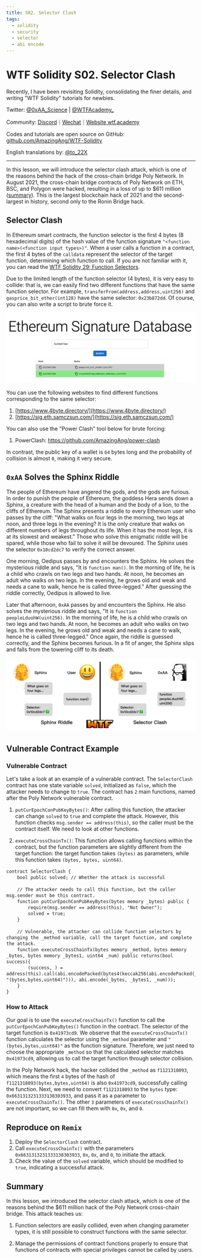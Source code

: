 ```yaml
---
title: S02. Selector Clash
tags:
  - solidity
  - security
  - selector
  - abi encode
---
```


# WTF Solidity S02. Selector Clash

Recently, I have been revisiting Solidity, consolidating the finer details, and writing "WTF Solidity" tutorials for newbies.

Twitter: [@0xAA_Science](https://twitter.com/0xAA_Science) | [@WTFAcademy\_](https://twitter.com/WTFAcademy_)

Community: [Discord](https://discord.gg/5akcruXrsk)｜[Wechat](https://docs.google.com/forms/d/e/1FAIpQLSe4KGT8Sh6sJ7hedQRuIYirOoZK_85miz3dw7vA1-YjodgJ-A/viewform?usp=sf_link)｜[Website wtf.academy](https://wtf.academy)

Codes and tutorials are open source on GitHub: [github.com/AmazingAng/WTF-Solidity](https://github.com/AmazingAng/WTF-Solidity)

English translations by: [@to_22X](https://twitter.com/to_22X)

---

In this lesson, we will introduce the selector clash attack, which is one of the reasons behind the hack of the cross-chain bridge Poly Network. In August 2021, the cross-chain bridge contracts of Poly Network on ETH, BSC, and Polygon were hacked, resulting in a loss of up to $611 million ([summary](https://rekt.news/zh/polynetwork-rekt/)). This is the largest blockchain hack of 2021 and the second-largest in history, second only to the Ronin Bridge hack.

## Selector Clash

In Ethereum smart contracts, the function selector is the first 4 bytes (8 hexadecimal digits) of the hash value of the function signature `"<function name>(<function input types>)"`. When a user calls a function in a contract, the first 4 bytes of the `calldata` represent the selector of the target function, determining which function to call. If you are not familiar with it, you can read the [WTF Solidity 29: Function Selectors](https://github.com/AmazingAng/WTF-Solidity/blob/main/Languages/en/29_Selector_en/readme.md).

Due to the limited length of the function selector (4 bytes), it is very easy to collide: that is, we can easily find two different functions that have the same function selector. For example, `transferFrom(address,address,uint256)` and `gasprice_bit_ether(int128)` have the same selector: `0x23b872dd`. Of course, you can also write a script to brute force it.

![](./img/S02-1.png)

You can use the following websites to find different functions corresponding to the same selector:

1. [https://www.4byte.directory/](https://www.4byte.directory/)
2. [https://sig.eth.samczsun.com/](https://sig.eth.samczsun.com/)

You can also use the "Power Clash" tool below for brute forcing:

1. PowerClash: https://github.com/AmazingAng/power-clash

In contrast, the public key of a wallet is `64` bytes long and the probability of collision is almost `0`, making it very secure.

## `0xAA` Solves the Sphinx Riddle

The people of Ethereum have angered the gods, and the gods are furious. In order to punish the people of Ethereum, the goddess Hera sends down a Sphinx, a creature with the head of a human and the body of a lion, to the cliffs of Ethereum. The Sphinx presents a riddle to every Ethereum user who passes by the cliff: "What walks on four legs in the morning, two legs at noon, and three legs in the evening? It is the only creature that walks on different numbers of legs throughout its life. When it has the most legs, it is at its slowest and weakest." Those who solve this enigmatic riddle will be spared, while those who fail to solve it will be devoured. The Sphinx uses the selector `0x10cd2dc7` to verify the correct answer.

One morning, Oedipus passes by and encounters the Sphinx. He solves the mysterious riddle and says, "It is `function man()`. In the morning of life, he is a child who crawls on two legs and two hands. At noon, he becomes an adult who walks on two legs. In the evening, he grows old and weak and needs a cane to walk, hence he is called three-legged." After guessing the riddle correctly, Oedipus is allowed to live.

Later that afternoon, `0xAA` passes by and encounters the Sphinx. He also solves the mysterious riddle and says, "It is `function peopleLduohW(uint256)`. In the morning of life, he is a child who crawls on two legs and two hands. At noon, he becomes an adult who walks on two legs. In the evening, he grows old and weak and needs a cane to walk, hence he is called three-legged." Once again, the riddle is guessed correctly, and the Sphinx becomes furious. In a fit of anger, the Sphinx slips and falls from the towering cliff to its death.

![](./img/S02-2.png)

## Vulnerable Contract Example

### Vulnerable Contract

Let's take a look at an example of a vulnerable contract. The `SelectorClash` contract has one state variable `solved`, initialized as `false`, which the attacker needs to change to `true`. The contract has `2` main functions, named after the Poly Network vulnerable contract.

1. `putCurEpochConPubKeyBytes()`: After calling this function, the attacker can change `solved` to `true` and complete the attack. However, this function checks `msg.sender == address(this)`, so the caller must be the contract itself. We need to look at other functions.

2. `executeCrossChainTx()`: This function allows calling functions within the contract, but the function parameters are slightly different from the target function: the target function takes `(bytes)` as parameters, while this function takes `(bytes, bytes, uint64)`.

```solidity
contract SelectorClash {
    bool public solved; // Whether the attack is successful

    // The attacker needs to call this function, but the caller msg.sender must be this contract.
    function putCurEpochConPubKeyBytes(bytes memory _bytes) public {
        require(msg.sender == address(this), "Not Owner");
        solved = true;
    }

    // Vulnerable, the attacker can collide function selectors by changing the _method variable, call the target function, and complete the attack.
    function executeCrossChainTx(bytes memory _method, bytes memory _bytes, bytes memory _bytes1, uint64 _num) public returns(bool success){
        (success, ) = address(this).call(abi.encodePacked(bytes4(keccak256(abi.encodePacked(_method, "(bytes,bytes,uint64)"))), abi.encode(_bytes, _bytes1, _num)));
    }
}
```

### How to Attack

Our goal is to use the `executeCrossChainTx()` function to call the `putCurEpochConPubKeyBytes()` function in the contract. The selector of the target function is `0x41973cd9`. We observe that the `executeCrossChainTx()` function calculates the selector using the `_method` parameter and `"(bytes,bytes,uint64)"` as the function signature. Therefore, we just need to choose the appropriate `_method` so that the calculated selector matches `0x41973cd9`, allowing us to call the target function through selector collision.

In the Poly Network hack, the hacker collided the `_method` as `f1121318093`, which means the first `4` bytes of the hash of `f1121318093(bytes,bytes,uint64)` is also `0x41973cd9`, successfully calling the function. Next, we need to convert `f1121318093` to the `bytes` type: `0x6631313231333138303933`, and pass it as a parameter to `executeCrossChainTx()`. The other `3` parameters of `executeCrossChainTx()` are not important, so we can fill them with `0x`, `0x`, and `0`.

## Reproduce on `Remix`

1. Deploy the `SelectorClash` contract.
2. Call `executeCrossChainTx()` with the parameters `0x6631313231333138303933`, `0x`, `0x`, and `0`, to initiate the attack.
3. Check the value of the `solved` variable, which should be modified to `true`, indicating a successful attack.

## Summary

In this lesson, we introduced the selector clash attack, which is one of the reasons behind the $611 million hack of the Poly Network cross-chain bridge. This attack teaches us:

1. Function selectors are easily collided, even when changing parameter types, it is still possible to construct functions with the same selector.

2. Manage the permissions of contract functions properly to ensure that functions of contracts with special privileges cannot be called by users.
